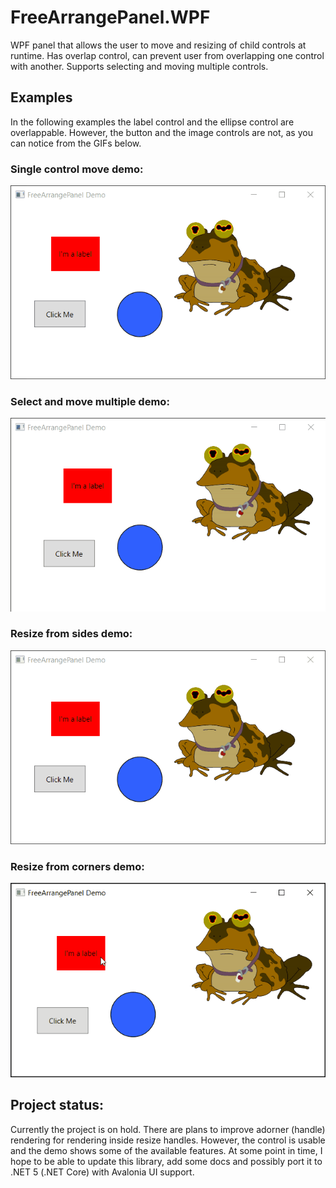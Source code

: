 # FreeArrangePanel.WPF
WPF panel that allows the user to move and resizing of child controls at runtime. Has overlap control, can prevent user from overlapping one control with another. Supports selecting and moving multiple controls.

## Examples

In the following examples the label control and the ellipse control are overlappable. However, the button and the image controls are not, as you can notice from the GIFs below.

### Single control move demo:

![](res/move_single_demo.gif)

### Select and move multiple demo:

![](res/move_multiple_demo.gif)

### Resize from sides demo:

![](res/resize_sides_demo.gif)

### Resize from corners demo:

![](res/resize_corners_demo.gif)

## Project status:

Currently the project is on hold. There are plans to improve adorner (handle) rendering for rendering inside resize handles. However, the control is usable and the demo shows some of the available features. At some point in time, I hope to be able to update this library, add some docs and possibly port it to .NET 5 (.NET Core) with Avalonia UI support.